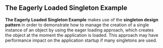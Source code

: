 ## The Eagerly Loaded Singleton Example

**The Eagerly Loaded Singleton Example** makes use of the **singleton design pattern** in order to demonstrate how to
manage the creation of a single instance of an object by using the eager loading approach, which creates the object at
the moment the application is loaded. This approach may have performance impact on the application startup if many
singletons are used.